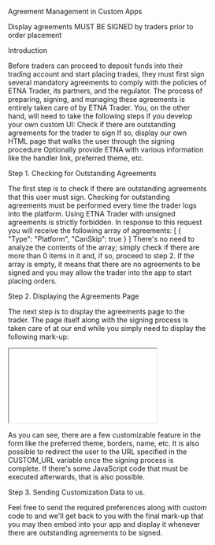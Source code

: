 Agreement Management in Custom Apps

Display agreements MUST BE SIGNED by traders prior to order placement

Introduction

Before traders can proceed to deposit funds into their trading account and start placing trades, they must first sign several mandatory agreements to comply with the policies of ETNA Trader, its partners, and the regulator. The process of preparing, signing, and managing these agreements is entirely taken care of by ETNA Trader. You, on the other hand, will need to take the following steps if you develop your own custom UI:
Check if there are outstanding agreements for the trader to sign
If so, display our own HTML page that walks the user through the signing procedure
Optionally provide ETNA with various information like the handler link, preferred theme, etc.

Step 1. Checking for Outstanding Agreements

The first step is to check if there are outstanding agreements that this user must sign. 
Checking for outstanding agreements must be performed every time the trader logs into the platform. Using ETNA Trader with unsigned agreements is strictly forbidden.
In response to this request you will receive the following array of agreements:
[
  {
    "Type": "Platform",
    "CanSkip": true
  }
]
There's no need to analyze the contents of the array; simply check if there are more than 0 items in it and, if so, proceed to step 2. If the array is empty, it means that there are no agreements to be signed and you may allow the trader into the app to start placing orders.

Step 2. Displaying the Agreements Page

The next step is to display the agreements page to the trader. The page itself along with the signing process is taken care of at our end while you simply need to display the following mark-up:


<head>
    <meta charset="UTF-8">
    <meta name="viewport" content="width=device-width, initial-scale=1.0">
    <title>Agreements</title>
    <style>
        body {
            height: 100vh;
            width: 100vw;
            box-sizing: border-box;
            overflow: hidden;
            margin: 0;
        }
        #accountOpenning {
            height: 100vh;
            width: 100vw;
        }
    </style>
    <script type="text/javascript" src="AGREEMENTS_URL/assets/agreements.client.js"></script>
</head>
<body>
    <iframe
        id="agreements"
        src="AGREEMENTS_URL" <! --The URL of your agreements page on our server-->
        frameborder="0"
        name="agreements"
        scrolling='auto',
        allowfullscreen=true
        allow="geolocation;"
        appKey='%APPKEY%' <! --Your Et-App-Key-->
        token='%TOKEN%' <! --Token from the authentication endpoint-->
        theme='%THEME%' <! --Preferred theme ('Dark' or 'Light')-->
    ></iframe>
    <script>
        const
            frame = document.getElementById('agreements'),
            agreementsClient = new ETNA.AgreementsClient(frame),
            logger = agreementsClient.setLogger(data => {
                if (data.action === 'allAgreementsSignedOrSkipped') {
                    window.location.replace("%CUSTOM_URL%");
                    logger.remove();
                    return;
                    //Make custom actions here
                }
                if (data.type === 'info'){
                    console.log(data);
                    window.location.replace("%CUSTOM_URL%");
                    return;
                }
                if (data.type === 'error') return console.error(data);
            });
            agreementsClient.checkAgreements();
    </script>



As you can see, there are a few customizable feature in the form like the preferred theme, borders, name, etc. It is also possible to redirect the user to the URL specified in the CUSTOM_URL variable once the signing process is complete. If there's some JavaScript code that must be executed afterwards, that is also possible.

Step 3. Sending Customization Data to us.


Feel free to send the required preferences along with custom code to  and we'll get back to you with the final mark-up that you may then embed into your app and display it whenever there are outstanding agreements to be signed.
